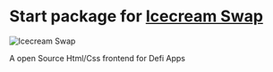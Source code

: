 # Start package for [Icecream Swap](https://icecreamswap.finance/)


![Icecream Swap](https://gelatocoin.github.io/images/Logo11.png)

A open Source Html/Css frontend for Defi Apps
